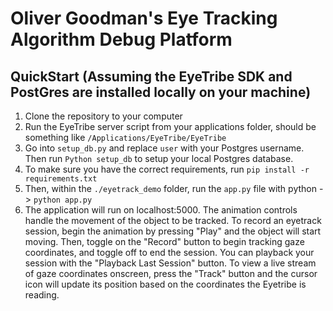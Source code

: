 # Oliver Goodman's Eye Tracking Algorithm Debug Platform

## QuickStart (Assuming the EyeTribe SDK and PostGres are installed locally on your machine)
1. Clone the repository to your computer
2. Run the EyeTribe server script from your applications folder, should be something like ```/Applications/EyeTribe/EyeTribe```
3. Go into ```setup_db.py``` and replace ```user``` with your Postgres username. Then run ```Python setup_db``` to setup your local Postgres database. 
4. To make sure you have the correct requirements, run ```pip install -r requirements.txt```
5. Then, within the ```./eyetrack_demo``` folder, run the ```app.py``` file with python -> ```python app.py```
6. The application will run on localhost:5000. The animation controls handle the movement of the object to be tracked. 
    To record an eyetrack session, begin the animation by pressing "Play" and the object will start moving. Then, toggle on the "Record" button to begin tracking gaze coordinates, and toggle off to end the session. 
    You can playback your session with the "Playback Last Session" button. 
    To view a live stream of gaze coordinates onscreen, press the "Track" button and the cursor icon will update its position based on the coordinates the Eyetribe is reading. 
